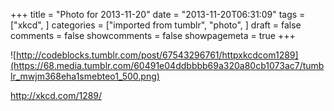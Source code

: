 +++
title = "Photo for 2013-11-20"
date = "2013-11-20T06:31:09"
tags = ["xkcd", ]
categories = ["imported from tumblr", "photo", ]
draft = false
comments = false
showcomments = false
showpagemeta = true
+++

![http://codeblocks.tumblr.com/post/67543296761/httpxkcdcom1289](https://68.media.tumblr.com/60491e04ddbbbb69a320a80cb1073ac7/tumblr_mwjm368eha1smebteo1_500.png) <br /> <p><a href="http://xkcd.com/1289/" target="_blank">http://xkcd.com/1289/</a></p>